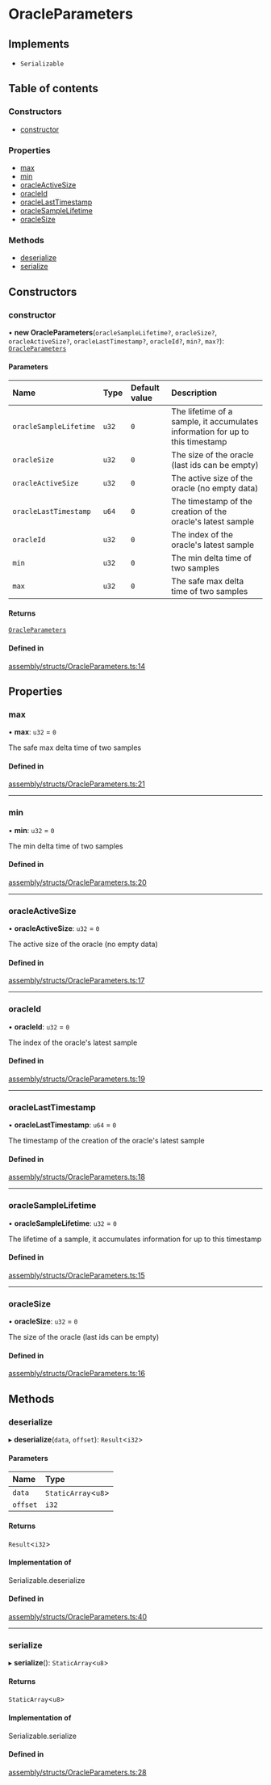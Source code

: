 # OracleParameters

## Implements

- `Serializable`

## Table of contents

### Constructors

- [constructor](OracleParameters.md#constructor)

### Properties

- [max](OracleParameters.md#max)
- [min](OracleParameters.md#min)
- [oracleActiveSize](OracleParameters.md#oracleactivesize)
- [oracleId](OracleParameters.md#oracleid)
- [oracleLastTimestamp](OracleParameters.md#oraclelasttimestamp)
- [oracleSampleLifetime](OracleParameters.md#oraclesamplelifetime)
- [oracleSize](OracleParameters.md#oraclesize)

### Methods

- [deserialize](OracleParameters.md#deserialize)
- [serialize](OracleParameters.md#serialize)

## Constructors

### constructor

• **new OracleParameters**(`oracleSampleLifetime?`, `oracleSize?`, `oracleActiveSize?`, `oracleLastTimestamp?`, `oracleId?`, `min?`, `max?`): [`OracleParameters`](OracleParameters.md)

#### Parameters

| Name | Type | Default value | Description |
| :------ | :------ | :------ | :------ |
| `oracleSampleLifetime` | `u32` | `0` | The lifetime of a sample, it accumulates information for up to this timestamp |
| `oracleSize` | `u32` | `0` | The size of the oracle (last ids can be empty) |
| `oracleActiveSize` | `u32` | `0` | The active size of the oracle (no empty data) |
| `oracleLastTimestamp` | `u64` | `0` | The timestamp of the creation of the oracle's latest sample |
| `oracleId` | `u32` | `0` | The index of the oracle's latest sample |
| `min` | `u32` | `0` | The min delta time of two samples |
| `max` | `u32` | `0` | The safe max delta time of two samples |

#### Returns

[`OracleParameters`](OracleParameters.md)

#### Defined in

[assembly/structs/OracleParameters.ts:14](https://github.com/dusaprotocol/v1-core-confidencial/blob/b44ea92/assembly/structs/OracleParameters.ts#L14)

## Properties

### max

• **max**: `u32` = `0`

The safe max delta time of two samples

#### Defined in

[assembly/structs/OracleParameters.ts:21](https://github.com/dusaprotocol/v1-core-confidencial/blob/b44ea92/assembly/structs/OracleParameters.ts#L21)

___

### min

• **min**: `u32` = `0`

The min delta time of two samples

#### Defined in

[assembly/structs/OracleParameters.ts:20](https://github.com/dusaprotocol/v1-core-confidencial/blob/b44ea92/assembly/structs/OracleParameters.ts#L20)

___

### oracleActiveSize

• **oracleActiveSize**: `u32` = `0`

The active size of the oracle (no empty data)

#### Defined in

[assembly/structs/OracleParameters.ts:17](https://github.com/dusaprotocol/v1-core-confidencial/blob/b44ea92/assembly/structs/OracleParameters.ts#L17)

___

### oracleId

• **oracleId**: `u32` = `0`

The index of the oracle's latest sample

#### Defined in

[assembly/structs/OracleParameters.ts:19](https://github.com/dusaprotocol/v1-core-confidencial/blob/b44ea92/assembly/structs/OracleParameters.ts#L19)

___

### oracleLastTimestamp

• **oracleLastTimestamp**: `u64` = `0`

The timestamp of the creation of the oracle's latest sample

#### Defined in

[assembly/structs/OracleParameters.ts:18](https://github.com/dusaprotocol/v1-core-confidencial/blob/b44ea92/assembly/structs/OracleParameters.ts#L18)

___

### oracleSampleLifetime

• **oracleSampleLifetime**: `u32` = `0`

The lifetime of a sample, it accumulates information for up to this timestamp

#### Defined in

[assembly/structs/OracleParameters.ts:15](https://github.com/dusaprotocol/v1-core-confidencial/blob/b44ea92/assembly/structs/OracleParameters.ts#L15)

___

### oracleSize

• **oracleSize**: `u32` = `0`

The size of the oracle (last ids can be empty)

#### Defined in

[assembly/structs/OracleParameters.ts:16](https://github.com/dusaprotocol/v1-core-confidencial/blob/b44ea92/assembly/structs/OracleParameters.ts#L16)

## Methods

### deserialize

▸ **deserialize**(`data`, `offset`): `Result`<`i32`\>

#### Parameters

| Name | Type |
| :------ | :------ |
| `data` | `StaticArray`<`u8`\> |
| `offset` | `i32` |

#### Returns

`Result`<`i32`\>

#### Implementation of

Serializable.deserialize

#### Defined in

[assembly/structs/OracleParameters.ts:40](https://github.com/dusaprotocol/v1-core-confidencial/blob/b44ea92/assembly/structs/OracleParameters.ts#L40)

___

### serialize

▸ **serialize**(): `StaticArray`<`u8`\>

#### Returns

`StaticArray`<`u8`\>

#### Implementation of

Serializable.serialize

#### Defined in

[assembly/structs/OracleParameters.ts:28](https://github.com/dusaprotocol/v1-core-confidencial/blob/b44ea92/assembly/structs/OracleParameters.ts#L28)
